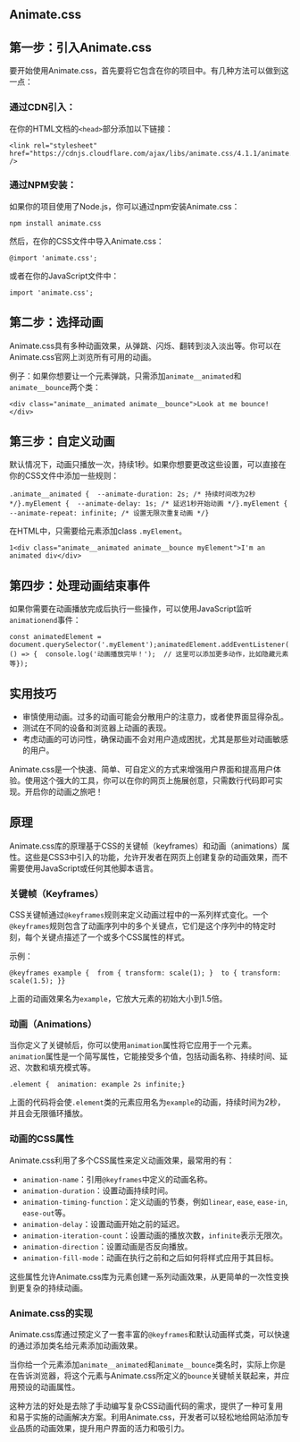 ## Animate.css

## **第一步：引入Animate.css**

要开始使用Animate.css，首先要将它包含在你的项目中。有几种方法可以做到这一点：

### **通过CDN引入：**

在你的HTML文档的`<head>`部分添加以下链接：

```
<link rel="stylesheet" href="https://cdnjs.cloudflare.com/ajax/libs/animate.css/4.1.1/animate.min.css" />
```

### **通过NPM安装：**

如果你的项目使用了Node.js，你可以通过npm安装Animate.css：

```
npm install animate.css
```

然后，在你的CSS文件中导入Animate.css：

```
@import 'animate.css';
```

或者在你的JavaScript文件中：

```
import 'animate.css';
```

## **第二步：选择动画**

Animate.css具有多种动画效果，从弹跳、闪烁、翻转到淡入淡出等。你可以在Animate.css官网上浏览所有可用的动画。

例子：如果你想要让一个元素弹跳，只需添加`animate__animated`和`animate__bounce`两个类：

```
<div class="animate__animated animate__bounce">Look at me bounce!</div>
```

## **第三步：自定义动画**

默认情况下，动画只播放一次，持续1秒。如果你想要更改这些设置，可以直接在你的CSS文件中添加一些规则：

```
.animate__animated {  --animate-duration: 2s; /* 持续时间改为2秒 */}.myElement {  --animate-delay: 1s; /* 延迟1秒开始动画 */}.myElement {  --animate-repeat: infinite; /* 设置无限次重复动画 */}
```

在HTML中，只需要给元素添加class `.myElement`。

```
1<div class="animate__animated animate__bounce myElement">I'm an animated div</div>
```

## **第四步：处理动画结束事件**

如果你需要在动画播放完成后执行一些操作，可以使用JavaScript监听`animationend`事件：

```
const animatedElement = document.querySelector('.myElement');animatedElement.addEventListener('animationend', () => {  console.log('动画播放完毕！');  // 这里可以添加更多动作，比如隐藏元素等});
```

## **实用技巧**

- 审慎使用动画。过多的动画可能会分散用户的注意力，或者使界面显得杂乱。
- 测试在不同的设备和浏览器上动画的表现。
- 考虑动画的可访问性，确保动画不会对用户造成困扰，尤其是那些对动画敏感的用户。

Animate.css是一个快速、简单、可自定义的方式来增强用户界面和提高用户体验。使用这个强大的工具，你可以在你的网页上施展创意，只需数行代码即可实现。开启你的动画之旅吧！

## **原理**

Animate.css库的原理基于CSS的关键帧（keyframes）和动画（animations）属性。这些是CSS3中引入的功能，允许开发者在网页上创建复杂的动画效果，而不需要使用JavaScript或任何其他脚本语言。

### **关键帧（Keyframes）**

CSS关键帧通过`@keyframes`规则来定义动画过程中的一系列样式变化。一个`@keyframes`规则包含了动画序列中的多个关键点，它们是这个序列中的特定时刻，每个关键点描述了一个或多个CSS属性的样式。

示例：

```
@keyframes example {  from { transform: scale(1); }  to { transform: scale(1.5); }}
```

上面的动画效果名为`example`，它放大元素的初始大小到1.5倍。

### **动画（Animations）**

当你定义了关键帧后，你可以使用`animation`属性将它应用于一个元素。`animation`属性是一个简写属性，它能接受多个值，包括动画名称、持续时间、延迟、次数和填充模式等。

```
.element {  animation: example 2s infinite;}
```

上面的代码将会使`.element`类的元素应用名为`example`的动画，持续时间为2秒，并且会无限循环播放。

### **动画的CSS属性**

Animate.css利用了多个CSS属性来定义动画效果，最常用的有：

- `animation-name`：引用`@keyframes`中定义的动画名称。
- `animation-duration`：设置动画持续时间。
- `animation-timing-function`：定义动画的节奏，例如`linear`, `ease`, `ease-in`, `ease-out`等。
- `animation-delay`：设置动画开始之前的延迟。
- `animation-iteration-count`：设置动画的播放次数，`infinite`表示无限次。
- `animation-direction`：设置动画是否反向播放。
- `animation-fill-mode`：动画在执行之前和之后如何将样式应用于其目标。

这些属性允许Animate.css库为元素创建一系列动画效果，从更简单的一次性变换到更复杂的持续动画。

### **Animate.css的实现**

Animate.css库通过预定义了一套丰富的`@keyframes`和默认动画样式类，可以快速的通过添加类名给元素添加动画效果。

当你给一个元素添加`animate__animated`和`animate__bounce`类名时，实际上你是在告诉浏览器，将这个元素与Animate.css所定义的`bounce`关键帧关联起来，并应用预设的动画属性。

这种方法的好处是去除了手动编写复杂CSS动画代码的需求，提供了一种可复用和易于实施的动画解决方案。利用Animate.css，开发者可以轻松地给网站添加专业品质的动画效果，提升用户界面的活力和吸引力。